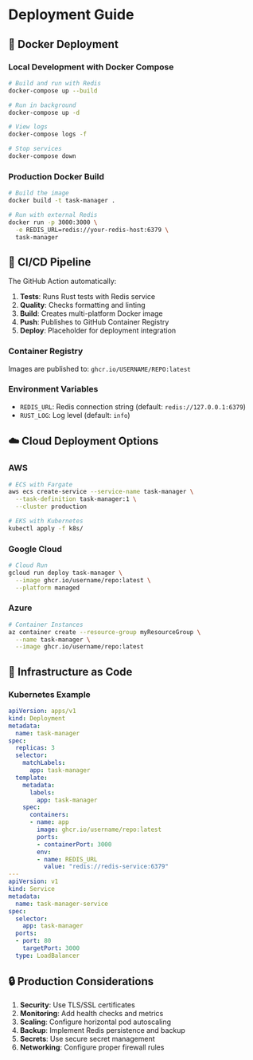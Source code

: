 # Deployment Guide

## 🐳 Docker Deployment

### Local Development with Docker Compose

```bash
# Build and run with Redis
docker-compose up --build

# Run in background
docker-compose up -d

# View logs
docker-compose logs -f

# Stop services
docker-compose down
```

### Production Docker Build

```bash
# Build the image
docker build -t task-manager .

# Run with external Redis
docker run -p 3000:3000 \
  -e REDIS_URL=redis://your-redis-host:6379 \
  task-manager
```

## 🚀 CI/CD Pipeline

The GitHub Action automatically:

1. **Tests**: Runs Rust tests with Redis service
2. **Quality**: Checks formatting and linting
3. **Build**: Creates multi-platform Docker image
4. **Push**: Publishes to GitHub Container Registry
5. **Deploy**: Placeholder for deployment integration

### Container Registry

Images are published to: `ghcr.io/USERNAME/REPO:latest`

### Environment Variables

- `REDIS_URL`: Redis connection string (default: `redis://127.0.0.1:6379`)
- `RUST_LOG`: Log level (default: `info`)

## ☁️ Cloud Deployment Options

### AWS
```bash
# ECS with Fargate
aws ecs create-service --service-name task-manager \
  --task-definition task-manager:1 \
  --cluster production

# EKS with Kubernetes
kubectl apply -f k8s/
```

### Google Cloud
```bash
# Cloud Run
gcloud run deploy task-manager \
  --image ghcr.io/username/repo:latest \
  --platform managed
```

### Azure
```bash
# Container Instances
az container create --resource-group myResourceGroup \
  --name task-manager \
  --image ghcr.io/username/repo:latest
```

## 🔧 Infrastructure as Code

### Kubernetes Example

```yaml
apiVersion: apps/v1
kind: Deployment
metadata:
  name: task-manager
spec:
  replicas: 3
  selector:
    matchLabels:
      app: task-manager
  template:
    metadata:
      labels:
        app: task-manager
    spec:
      containers:
      - name: app
        image: ghcr.io/username/repo:latest
        ports:
        - containerPort: 3000
        env:
        - name: REDIS_URL
          value: "redis://redis-service:6379"
---
apiVersion: v1
kind: Service
metadata:
  name: task-manager-service
spec:
  selector:
    app: task-manager
  ports:
  - port: 80
    targetPort: 3000
  type: LoadBalancer
```

## 🔒 Production Considerations

1. **Security**: Use TLS/SSL certificates
2. **Monitoring**: Add health checks and metrics
3. **Scaling**: Configure horizontal pod autoscaling
4. **Backup**: Implement Redis persistence and backup
5. **Secrets**: Use secure secret management
6. **Networking**: Configure proper firewall rules